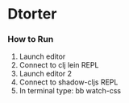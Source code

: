 <h1>Dtorter</h1>
<h3>How to Run</h3>
<ol>
  <li>Launch editor</li>
  <li>Connect to clj lein REPL</li>
  <li>Launch editor 2</li>
  <li>Connect to shadow-cljs REPL</li>
  <li>In terminal type: bb watch-css</li>
</ol>
